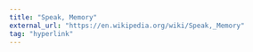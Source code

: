 ```yaml
---
title: "Speak, Memory"
external_url: "https://en.wikipedia.org/wiki/Speak,_Memory"
tag: "hyperlink"
---
```

